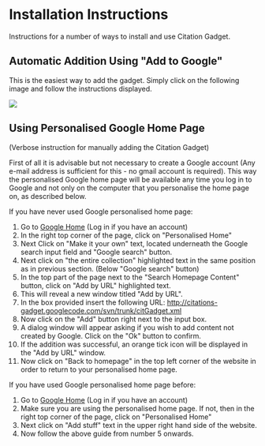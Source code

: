 # Installation Instructions #

Instructions for a number of ways to install and use Citation Gadget.

## Automatic Addition Using "Add to Google" ##
This is the easiest way to add the gadget. Simply click on the following image and follow the instructions displayed.

[![](http://buttons.googlesyndication.com/fusion/add.gif)](http://fusion.google.com/add?moduleurl=http%3A//citations-gadget.googlecode.com/svn/trunk/citGadget.xml)

## Using Personalised Google Home Page ##
(Verbose instruction for manually adding the Citation Gadget)

First of all it is advisable but not necessary to create a Google account (Any e-mail address is sufficient for this - no gmail account is required). This way the personalised Google home page will be available any time you log in to Google and not only on the computer that you personalise the home page on, as described below.

If you have never used Google personalised home page:

  1. Go to [Google Home](http://www.google.com) (Log in if you have an account)
  1. In the right top corner of the page, click on "Personalised Home"
  1. Next Click on "Make it your own" text, located underneath the Google search input field and "Google search" button.
  1. Next click on "the entire collection" highlighted text in the same position as in previous section. (Below "Google search" button)
  1. In the top part of the page next to the "Search Homepage Content" button, click on "Add by URL" highlighted text.
  1. This will reveal a new window titled "Add by URL".
  1. In the box provided insert the following URL: http://citations-gadget.googlecode.com/svn/trunk/citGadget.xml
  1. Now click on the "Add" button right next to the input box.
  1. A dialog window will appear asking if you wish to add content not created by Google. Click on the "Ok" button to confirm.
  1. If the addition was successful, an orange tick icon will be displayed in the "Add by URL" window.
  1. Now click on "Back to homepage" in the top left corner of the website in order to return to your personalised home page.

If you have used Google personalised home page before:

  1. Go to [Google Home](http://www.google.com) (Log in if you have an account)
  1. Make sure you are using the personalised home page. If not, then in the right top corner of the page, click on "Personalised Home"
  1. Next click on "Add stuff" text in the upper right hand side of the website.
  1. Now follow the above guide from number 5 onwards.